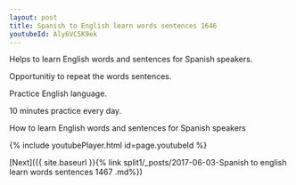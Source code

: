 ```yaml
---
layout: post
title: Spanish to English learn words sentences 1646 
youtubeId: Aly6VC5K9ek
---
```

 
 
Helps to learn English words and sentences for Spanish speakers.

Opportunitiy to repeat the words sentences. 

Practice English language. 
 
10 minutes practice every day. 
 
How to learn English words and sentences for Spanish speakers 
 
{% include youtubePlayer.html id=page.youtubeId %}
 
 
[Next]({{ site.baseurl }}{% link  split1/_posts/2017-06-03-Spanish to english learn words sentences 1467 .md%})
 
